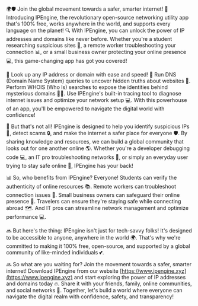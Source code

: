 🌍🛡️ Join the global movement towards a safer, smarter internet! 🚀 Introducing IPEngine, the revolutionary open-source networking utility app that's 100% free, works anywhere in the world, and supports every language on the planet! 🔍 With IPEngine, you can unlock the power of IP addresses and domains like never before. Whether you're a student researching suspicious sites 🤔, a remote worker troubleshooting your connection 📊, or a small business owner protecting your online presence 💻, this game-changing app has got you covered!

🌟 Look up any IP address or domain with ease and speed! 🔮 Run DNS (Domain Name System) queries to uncover hidden truths about websites 👀. Perform WHOIS (Who Is) searches to expose the identities behind mysterious domains 🕵️‍♀️. Use IPEngine's built-in tracing tool to diagnose internet issues and optimize your network setup 💻. With this powerhouse of an app, you'll be empowered to navigate the digital world with confidence!

🚨 But that's not all! IPEngine is designed to help you identify suspicious IPs 👿, detect scams 🔒, and make the internet a safer place for everyone 🛡️. By sharing knowledge and resources, we can build a global community that looks out for one another online 🌎. Whether you're a developer debugging code 💻, an IT pro troubleshooting networks 💼, or simply an everyday user trying to stay safe online 👀, IPEngine has your back!

📊 So, who benefits from IPEngine? Everyone! Students can verify the authenticity of online resources 📚. Remote workers can troubleshoot connection issues 🔧. Small business owners can safeguard their online presence 💼. Travelers can ensure they're staying safe while connecting abroad 🗺️. And IT pros can streamline network management and optimize performance 💻.

🔜 But here's the thing: IPEngine isn't just for tech-savvy folks! It's designed to be accessible to anyone, anywhere in the world 🌍. That's why we're committed to making it 100% free, open-source, and supported by a global community of like-minded individuals 💕.

🔜 So what are you waiting for? Join the movement towards a safer, smarter internet! Download IPEngine from our website [https://www.ipengine.xyz](https://www.ipengine.xyz) and start exploring the power of IP addresses and domains today 🔥. Share it with your friends, family, online communities, and social networks 📱. Together, let's build a world where everyone can navigate the digital realm with confidence, safety, and transparency!